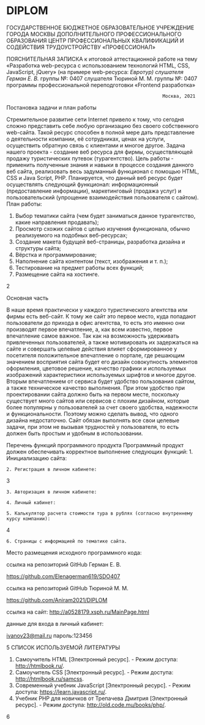 # DIPLOM
ГОСУДАРСТВЕННОЕ БЮДЖЕТНОЕ ОБРАЗОВАТЕЛЬНОЕ УЧРЕЖДЕНИЕ
ГОРОДА МОСКВЫ ДОПОЛНИТЕЛЬНОГО ПРОФЕССИОНАЛЬНОГО
ОБРАЗОВАНИЯ ЦЕНТР ПРОФЕССИОНАЛЬНЫХ КВАЛИФИКАЦИЙ
И СОДЕЙСТВИЯ ТРУДОУСТРОЙСТВУ «ПРОФЕССИОНАЛ»









ПОЯСНИТЕЛЬНАЯ ЗАПИСКА
к итоговой аттестационной работе
на тему «Разработка web-ресурса с использованием технологий
HTML, CSS, JavaScript, jQuery»
(на примере web-ресурса: __Евротур_)
слушателя Герман Е. В._ группы №: 0407
слушателя Тюриной М. М. группы №: 0407
программы профессиональной переподготовки
«Frontend разработка»









                                                             Москва, 2021
Постановка задачи и план работы

Стремительное развитие сети Internet привело к тому, что сегодня сложно представить себе любую организацию без своего собственного web-сайта. Такой ресурс способен в полной мере дать представление о деятельности компании, её сотрудниках, ценах на услуги, осуществить обратную связь с клиентами и многое другое.
Задача нашего проекта - создание веб ресурса для фирмы, осуществляющей продажу туристических путевок (турагентство). Цель работы - применить полученные знания и навыки в процессе создания данного веб сайта, реализовать весь задуманный функционал с помощью HTML, CSS и Java Script, PHP.
Планируется, что данный веб ресурс будет осуществлять следующий функционал: информационный (предоставление информации), маркетинговый (продажа услуг) и пользовательский (упрощение взаимодействия пользователя с сайтом).
План работы:
1. Выбор тематики сайта (чем будет заниматься данное турагентство, какие направления продавать);
2. Просмотр схожих сайтов с целью изучения функционала, обычно реализуемого на подобных веб-ресурсах;
3. Создание макета будущей веб-страницы, разработка дизайна и структуры сайта;
4. Вёрстка и программирование;
5. Наполнение сайта контентом (текст, изображения и т. п.);
6. Тестирование на предмет работы всех функций;
7. Размещение сайта на хостинге.


                                                       













2

Основная часть

В наше время практически у каждого туристического агентства или фирмы есть веб-сайт.  К тому же сайт это первое место, куда попадают пользователи до прихода в офис агентства, то есть это именно они производят первое впечатление, а, как всем известно, первое впечатление самое важное.
Так как на возможность удерживать привлеченных пользователей, а также мотивировать их задержаться на сайте и совершать целевые действия влияет сформированное у посетителя положительное впечатление о портале, где решающим значением восприятия сайта будет его дизайн совокупность элементов оформления, цветовое решение, качество графики и используемых изображений характеристики используемых шрифтов и многое другое. Вторым впечатлением от сервиса будет удобство пользования сайтом, а также техническое качество выполнения.  При этом удобство при проектировании сайта должно быть на первом месте, поскольку существует много сайтов или сервисов с плохим дизайном, которые более популярны у пользователей за счет своего удобства, надежности и функциональности. 
Поэтому можно сделать вывод, что одного дизайна недостаточно. Сайт обязан выполнять все свои целевые задачи, при этом не вызывая трудностей у пользователя, то есть должен быть простым и удобным в использовании.

Перечень функций программного продукта
Программный продукт должен обеспечивать корректное выполнение следующих функций:
    1. Инициализацию сайта:


    2. Регистрация в личном кабинете:



3

    3. Авторизация в личном кабинете:

    4. Личный кабинет:
            
    5. Калькулятор расчета стоимости тура в рублях (согласно внутреннему курсу компании):
4


    6. Страницы с информацией по тематике сайта.

Место размещения исходного программного кода:

ссылка на репозиторий GitHub Герман Е. В.

https://github.com/Elenagerman619/SDO407

ссылка на репозиторий GitHub Тюриной М. М.

https://github.com/Aniram2021/DIPLOM

ссылка на сайт: http://a0528179.xsph.ru/MainPage.html

данные для входа в личный кабинет:

ivanov23@mail.ru
пароль:123456



5
СПИСОК ИСПОЛЬЗУЕМОЙ ЛИТЕРАТУРЫ

1. Самоучитель HTML  [Электронный ресурс]. - Режим доступа: http://htmlbook.ru/.
2. Самоучитель CSS [Электронный ресурс]. - Режим доступа: http://htmlbook.ru/samcss.
3. Современный учебник JavaScript [Электронный ресурс]. - Режим доступа: https://learn.javascript.ru/.  
4. Учебник PHP для новичков от Трепачева Дмитрия [Электронный ресурс]. - Режим доступа: http://old.code.mu/books/php/.






















6

